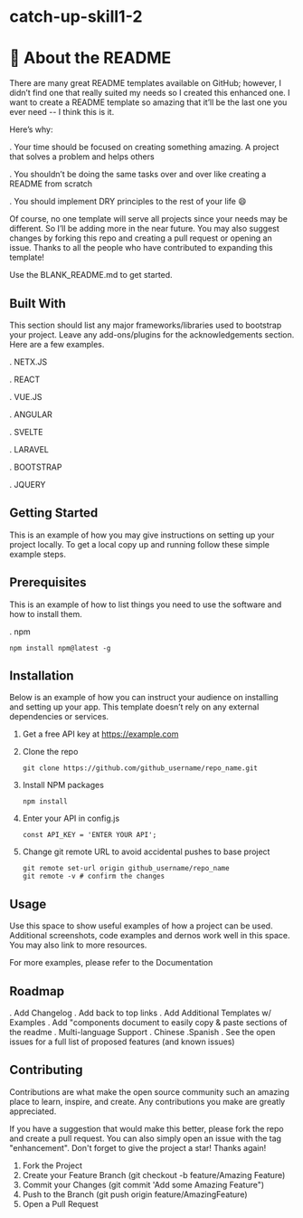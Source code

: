 # catch-up-skill1-2

# 📖 About the README

There are many great README templates available on GitHub; however, I didn’t find one that really suited my needs so I created this enhanced one. I want to create a README template so amazing that it’ll be the last one you ever need -- I think this is it.

Here’s why:

. Your time should be focused on creating something amazing. A project that solves a problem and helps others

. You shouldn’t be doing the same tasks over and over like creating a README from scratch

. You should implement DRY principles to the rest of your life 😄

Of course, no one template will serve all projects since your needs may be different. So I’ll be adding more in the near future. You may also suggest changes by forking this repo and creating a pull request or opening an issue. Thanks to all the people who have contributed to expanding this template!

Use the BLANK_README.md to get started.

## Built With

This section should list any major frameworks/libraries used to bootstrap your project. Leave any add-ons/plugins for the acknowledgements section. Here are a few examples.

. NETX.JS

. REACT

. VUE.JS

. ANGULAR

. SVELTE

. LARAVEL

. BOOTSTRAP

. JQUERY

## Getting Started

This is an example of how you may give instructions on setting up your project locally. To get a local copy up and running follow these simple example steps.

## Prerequisites

This is an example of how to list things you need to use the software and how to install them.

. npm

    npm install npm@latest -g

## Installation

Below is an example of how you can instruct your audience on installing and setting up your app. This template doesn’t rely on any external dependencies or services.

1.  Get a free API key at https://example.com

2.  Clone the repo

        git clone https://github.com/github_username/repo_name.git

3.  Install NPM packages

        npm install

4.  Enter your API in config.js

        const API_KEY = 'ENTER YOUR API';

5.  Change git remote URL to avoid accidental pushes to base project

        git remote set-url origin github_username/repo_name
        git remote -v # confirm the changes

## Usage

Use this space to show useful examples of how a project can be used. Additional screenshots, code examples and dernos work well in this space. You may also link to more resources.

For more examples, please refer to the Documentation

## Roadmap

. Add Changelog
. Add back to top links
. Add Additional Templates w/ Examples
. Add "components document to easily copy & paste sections of the readme
. Multi-language Support
. Chinese
.Spanish
. See the open issues for a full list of proposed features (and known issues)

## Contributing

Contributions are what make the open source community such an amazing place to learn, inspire, and create. Any contributions you make are greatly appreciated.

If you have a suggestion that would make this better, please fork the repo and create a pull request. You can also simply open an issue with the tag "enhancement". Don't forget to give the project a star! Thanks again!

1. Fork the Project
2. Create your Feature Branch (git checkout -b feature/Amazing Feature)
3. Commit your Changes (git commit 'Add some Amazing Feature")
4. Push to the Branch (git push origin feature/AmazingFeature)
5. Open a Pull Request
